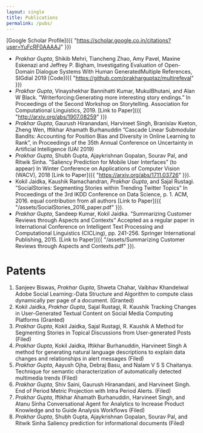 ```yaml
---
layout: single
title: Publications 
permalink: /pubs/
---
```

[Google Scholar Profile]({{ "https://scholar.google.co.in/citations?user=YuFcRF0AAAAJ" }})



- *Prakhar Gupta*,  Shikib  Mehri,  Tiancheng  Zhao,  Amy  Pavel,  Maxine  Eskenazi  and  Jeffrey P. Bigham, Investigating Evaluation of Open-Domain Dialogue Systems With Human GeneratedMultiple References, SIGdial 2019 [Code]({{ "https://github.com/prakharguptaz/multirefeval" }})
- *Prakhar Gupta*, Vinayshekhar Bannihatti Kumar, MukulBhutani,  and  Alan  W  Black. ”Writerforcing:Generating more interesting story endings.” In Proceedings of the Second Workshop on Storytelling. Association for Computational Linguistics, 2019. [Link to Paper]({{ "http://arxiv.org/abs/1907.08259" }})
- *Prakhar Gupta*, Gaurush Hiranandani, Harvineet Singh, Branislav Kveton, Zheng Wen, Iftikhar Ahamath Burhanuddin ”Cascade Linear Submodular Bandits: Accounting for Position Bias and Diversity in Online Learning to Rank”, in Proceedings of the 35th Annual Conference on Uncertainty in Artificial Intelligence (UAI 2019)
- *Prakhar Gupta*, Shubh Gupta, Ajaykrishnan Gopalan, Sourav Pal, and Ritwik Sinha. ”Saliency Prediction for Mobile
User Interfaces” (to appear) In Winter Conference on Applications of Computer Vision (WACV), 2018 [Link to Paper]({{ "https://arxiv.org/abs/1711.03726" }}).
- Kokil Jaidka, Kaushik Ramachandran, *Prakhar Gupta*, and Sajal Rustagi. ”SocialStories: Segmenting Stories
within Trending Twitter Topics” In Proceedings of the 3rd IKDD Conference on Data Science, p. 1. ACM, 2016.
 equal contribution from all authors [Link to Paper]({{ "/assets/SocialStories_2016_paper.pdf" }}).
- *Prakhar Gupta*, Sandeep Kumar, Kokil Jaidka. ”Summarizing Customer Reviews through Aspects and Contexts”
Accepted as a regular paper in International Conference on Intelligent Text Processing and Computational Linguistics (CICLing),
pp. 241-256. Springer International Publishing, 2015. [Link to Paper]({{ "/assets/Summarizing Customer Reviews through Aspects and Contexts.pdf" }}).

# Patents #
1. Sanjeev Biswas, *Prakhar Gupta*, Shweta Chahar, Vaibhav Khandelwal Adobe Social Learning:-Data Structure and
Algorithm to compute class dynamically per page of a document. (Granted)
2. Kokil Jaidka, *Prakhar Gupta*, Sajal Rustagi, R. Kaushik Tracking Changes in User-Generated Textual Content
on Social Media Computing Platforms (Granted)
3. *Prakhar Gupta*, Kokil Jaidka, Sajal Rustagi, R. Kaushik A Method for Segmenting Stories in Topical Discussions
from User-generated Posts (Filed)
4. *Prakhar Gupta*, Kokil Jaidka, Iftikhar Burhanuddin, Harvineet Singh A method for generating natural language
descriptions to explain data changes and relationships in alert messages (Filed)
5. *Prakhar Gupta*, Aayush Ojha, Debraj Basu, and Nalam V S S Chaitanya. Technique for semantic characterization
of automatically detected multimedia trends (Filed)
6. *Prakhar Gupta*, Shiv Saini, Gaurush Hiranandani, and Harvineet Singh. End of Period Metric Projection with
Intra Period Alerts. (Filed)
7. *Prakhar Gupta*, Iftikhar Ahamath Burhanuddin, Harvineet Singh, and Atanu Sinha Conversational Agent for Analytics
to Increase Product Knowledge and to Guide Analysis Workflows (Filed)
8. *Prakhar Gupta*, Shubh Gupta, Ajaykrishnan Gopalan, Sourav Pal, and Ritwik Sinha Saliency prediction for informational
documents (Filed)
